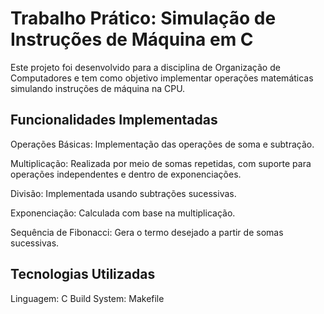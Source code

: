 # Trabalho Prático: Simulação de Instruções de Máquina em C
Este projeto foi desenvolvido para a disciplina de Organização de Computadores e tem como objetivo implementar operações matemáticas simulando instruções de máquina na CPU.

## Funcionalidades Implementadas

Operações Básicas: Implementação das operações de soma e subtração.

Multiplicação: Realizada por meio de somas repetidas, com suporte para operações independentes e dentro de exponenciações.

Divisão: Implementada usando subtrações sucessivas.

Exponenciação: Calculada com base na multiplicação.

Sequência de Fibonacci: Gera o termo desejado a partir de somas sucessivas.

## Tecnologias Utilizadas
Linguagem: C
Build System: Makefile
